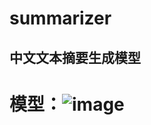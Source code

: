 # summarizer
## 中文文本摘要生成模型

# 模型：![image](https://user-images.githubusercontent.com/90383015/181683093-8389baf0-4017-4bf8-bd29-fc70ea011e30.png)

